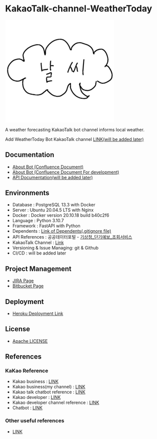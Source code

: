 # KakaoTalk-channel-WeatherToday

<img align="center" width="350" src="https://github.com/bnbong/KakaoTalk-channel-WeatherToday/blob/main/channel_thumbnail.jpg?raw=true" alt="bot thumbnail" />

A weather forecasting KakaoTalk bot channel informs local weather.

Add WeatherToday Bot KakaoTalk channel [LINK(will be added later)]()

## Documentation

- [About Bot (Confluence Document)](https://bnbong.atlassian.net/l/cp/sX14rBrG)
- [About Bot (Confluence Document For development)](https://bnbong.atlassian.net/wiki/spaces/KWB/overview)
- [API Documentation(will be added later)]()

## Environments

 - Database : PostgreSQL 13.3 with Docker
 - Server : Ubuntu 20.04.5 LTS with Nginx
 - Docker : Docker version 20.10.18 build b40c2f6
 - Language : Python 3.10.7
 - Framework : FastAPI with Python
 - Dependents : [Link of Dependents(.gitignore file)]()
 - API References : 공공데이터포털 - [기상청_단기예보_조회서비스](https://www.data.go.kr/data/15084084/openapi.do)
 - KakaoTalk Channel : [Link]()
 - Versioning & Issue Managing: git & Github
 - CI/CD : will be added later

## Project Management

- [JIRA Page](https://bnbong.atlassian.net/jira/software/projects/KWB/boards/1)
- [Bitbucket Page](https://bitbucket.org/bnbong/kakao-weatherforecast-bot/src)

## Deployment

- [Heroku Deployment Link](https://dashboard.heroku.com/apps/kakao-weather-bot-api)

## License

- [Apache LICENSE](https://github.com/bnbong/KakaoTalk-channel-WeatherToday/blob/main/LICENSE)

## References

### KaKao Reference

- Kakao business : [LINK](https://business.kakao.com/dashboard/)
- Kakao business(my channel) : [LINK](https://center-pf.kakao.com/_IEeZxj/settings)
- Kakao talk chatbot reference : [LINK](https://novice-engineers.tistory.com/15)
- Kakao developer : [LINK](https://developers.kakao.com/console/app)
- Kakao developer channel reference : [LINK](https://developers.kakao.com/docs/latest/ko/kakaotalk-channel/common)
- Chatbot : [LINK](https://chatbot.kakao.com/)

### Other useful references

- [LINK](https://velog.io/@ddhyun93/FastAPI-%EA%B0%9C%EB%B0%9C%ED%99%98%EA%B2%BD-%EC%85%8B%ED%8C%85%EC%9C%BC%EB%A1%9C-%EB%B0%B0%EC%9A%B0%EB%8A%94-nginx%EC%99%80-%EC%9B%B9%EC%84%9C%EB%B2%84%EC%9D%98-%EA%B4%80%EA%B3%84)
